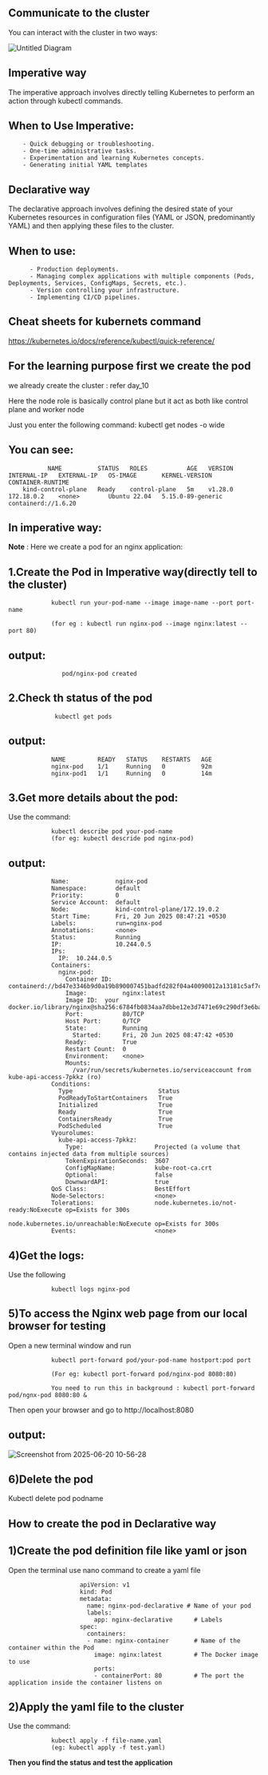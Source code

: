 Communicate to the cluster
----------------------------

You can interact with the cluster in two ways:

![Untitled Diagram](https://github.com/user-attachments/assets/9d4921dc-3835-4af3-953e-434b05420586)


Imperative way 
----------------
The imperative approach involves directly telling Kubernetes to perform an action through kubectl commands.

When to Use Imperative:
-------------------------------

        - Quick debugging or troubleshooting.
        - One-time administrative tasks.
        - Experimentation and learning Kubernetes concepts.
        - Generating initial YAML templates


Declarative way
---------------------------
The declarative approach involves defining the desired state of your Kubernetes resources in configuration files (YAML or JSON, predominantly YAML) and then applying these files to the cluster.

When to use:
---------------------

          - Production deployments.
          - Managing complex applications with multiple components (Pods, Deployments, Services, ConfigMaps, Secrets, etc.).
          - Version controlling your infrastructure.
          - Implementing CI/CD pipelines.

Cheat sheets for kubernets command 
-----------------------------------

https://kubernetes.io/docs/reference/kubectl/quick-reference/


For the learning purpose first we create the pod 
------------------------------------------------
we already create the cluster : refer day_10

Here the node role is basically control plane but it act as both like control plane and worker node

Just you enter the following command:
                kubectl get nodes -o wide

You can see:
------------
               NAME          STATUS   ROLES           AGE   VERSION   INTERNAL-IP   EXTERNAL-IP   OS-IMAGE       KERNEL-VERSION      CONTAINER-RUNTIME
        kind-control-plane   Ready    control-plane   5m    v1.28.0   172.18.0.2    <none>        Ubuntu 22.04   5.15.0-89-generic   containerd://1.6.20


In imperative way:
--------------------
**Note** : Here we create a pod for an nginx application:

1.Create the Pod in Imperative way(directly tell to the cluster)
----------------------------------------------------------------

                kubectl run your-pod-name --image image-name --port port-name
                
                (for eg : kubectl run nginx-pod --image nginx:latest --port 80)

output:
-----

                   pod/nginx-pod created

2.Check th status of the pod
-----------------------------------------
                 kubectl get pods

output:
-------

                NAME         READY   STATUS    RESTARTS   AGE
                nginx-pod    1/1     Running   0          92m
                nginx-pod1   1/1     Running   0          14m

3.Get more details about the pod:
--------------------------------------
Use the command:  

                kubectl describe pod your-pod-name 
                (for eg: kubectl descride pod nginx-pod)
output:
--------

                Name:             nginx-pod
                Namespace:        default
                Priority:         0
                Service Account:  default
                Node:             kind-control-plane/172.19.0.2
                Start Time:       Fri, 20 Jun 2025 08:47:21 +0530
                Labels:           run=nginx-pod
                Annotations:      <none>
                Status:           Running
                IP:               10.244.0.5
                IPs:
                  IP:  10.244.0.5
                Containers:
                  nginx-pod:
                    Container ID:   containerd://bd47e3346b9d0a19b890007451badfd282f04a40090012a13181c5af7ca91f2f
                    Image:          nginx:latest
                    Image ID:  your     docker.io/library/nginx@sha256:6784fb0834aa7dbbe12e3d7471e69c290df3e6ba810dc38b34ae33d3c1c05f7d
                    Port:           80/TCP
                    Host Port:      0/TCP
                    State:          Running
                      Started:      Fri, 20 Jun 2025 08:47:42 +0530
                    Ready:          True
                    Restart Count:  0
                    Environment:    <none>
                    Mounts:
                      /var/run/secrets/kubernetes.io/serviceaccount from kube-api-access-7pkkz (ro)
                Conditions:
                  Type                        Status
                  PodReadyToStartContainers   True 
                  Initialized                 True 
                  Ready                       True 
                  ContainersReady             True 
                  PodScheduled                True 
                Vyourolumes:
                  kube-api-access-7pkkz:
                    Type:                    Projected (a volume that contains injected data from multiple sources)
                    TokenExpirationSeconds:  3607
                    ConfigMapName:           kube-root-ca.crt
                    Optional:                false
                    DownwardAPI:             true
                QoS Class:                   BestEffort
                Node-Selectors:              <none>
                Tolerations:                 node.kubernetes.io/not-ready:NoExecute op=Exists for 300s
                                             node.kubernetes.io/unreachable:NoExecute op=Exists for 300s
                Events:                      <none>
                
4)Get the logs:
--------------------
Use the following 

                kubectl logs nginx-pod

5)To access the Nginx web page from our local browser for testing
-------------------------------------------------------------------
Open a new terminal window and run

                kubectl port-forward pod/your-pod-name hostport:pod port
                
                (For eg: kubectl port-forward pod/nginx-pod 8080:80)

                You need to run this in background : kubectl port-forward pod/ngnx-pod 8080:80 &
                
Then open your browser and go to  http://localhost:8080

output:
----------------

![Screenshot from 2025-06-20 10-56-28](https://github.com/user-attachments/assets/3ae8c708-4198-4bd0-a8b0-15d988aa0faf)


6)Delete the pod
---------------------------
Kubectl delete pod podname


How to create the pod in Declarative way
---------------------------------------------
1)Create the pod definition file like yaml or json
-------------------------------------------------------

   Open the terminal use nano command to create a yaml file

                           
                        apiVersion: v1
                        kind: Pod
                        metadata:
                          name: nginx-pod-declarative # Name of your pod
                          labels:
                            app: nginx-declarative      # Labels 
                        spec:
                          containers:
                          - name: nginx-container       # Name of the container within the Pod
                            image: nginx:latest         # The Docker image to use
                            ports:
                            - containerPort: 80         # The port the application inside the container listens on

2)Apply the yaml file to the cluster
----------------------------------------------

Use the command:

                kubectl apply -f file-name.yaml
                (eg: kubectl apply -f test.yaml)

**Then you find the status and test the application**
